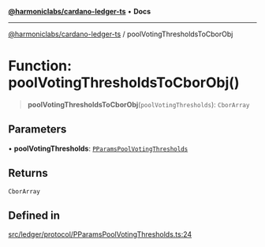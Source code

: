 [**@harmoniclabs/cardano-ledger-ts**](../README.md) • **Docs**

***

[@harmoniclabs/cardano-ledger-ts](../globals.md) / poolVotingThresholdsToCborObj

# Function: poolVotingThresholdsToCborObj()

> **poolVotingThresholdsToCborObj**(`poolVotingThresholds`): `CborArray`

## Parameters

• **poolVotingThresholds**: [`PParamsPoolVotingThresholds`](../interfaces/PParamsPoolVotingThresholds.md)

## Returns

`CborArray`

## Defined in

[src/ledger/protocol/PParamsPoolVotingThresholds.ts:24](https://github.com/HarmonicLabs/cardano-ledger-ts/blob/94dd590ffe94133126b0d8d49920fc7b002e1975/src/ledger/protocol/PParamsPoolVotingThresholds.ts#L24)
